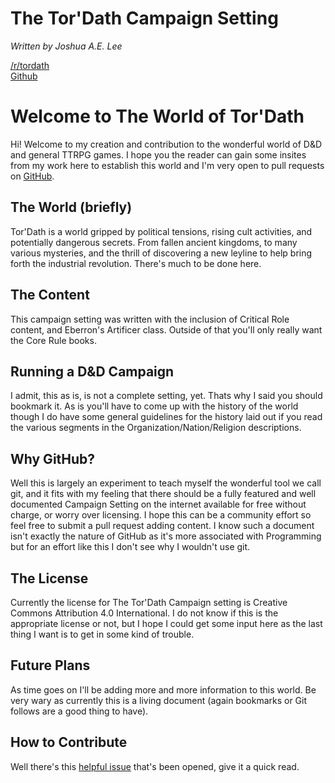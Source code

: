 # The Tor'Dath Campaign Setting
*Written by Joshua A.E. Lee*  
  
[/r/tordath](https://old.reddit.com/r/tordath/)  
[Github](https://github.com/10leej/tordath)

# Welcome to The World of Tor'Dath
Hi! Welcome to my creation and contribution to the wonderful world of D&D and general TTRPG games. I hope you the reader can gain some insites from my work here to establish this world and I'm very open to pull requests on [GitHub](https://www.github.com/10leej/tordath).

## The World (briefly)
Tor'Dath is a world gripped by political tensions, rising cult activities, and potentially dangerous secrets. From fallen ancient kingdoms, to many various mysteries, and the thrill of discovering a new leyline to help bring forth the industrial revolution. There's much to be done here.

## The Content
This campaign setting was written with the inclusion of Critical Role content, and Eberron's Artificer class. Outside of that you'll only really want the Core Rule books.  

## Running a D&D Campaign
I admit, this as is, is not a complete setting, yet. Thats why I said you should bookmark it. As is you'll have to come up with the history of the world though I do have some general guidelines for the history laid out if you read the various segments in the Organization/Nation/Religion descriptions. 

## Why GitHub?
Well this is largely an experiment to teach myself the wonderful tool we call git, and it fits with my feeling that there should be a fully featured and well documented Campaign Setting on the internet available for free without charge, or worry over licensing. I hope this can be a community effort so feel free to submit a pull request adding content. I know such a document isn't exactly the nature of GitHub as it's more associated with Programming but for an effort like this I don't see why I wouldn't use git.

## The License
Currently the license for The Tor'Dath Campaign setting is Creative Commons Attribution 4.0 International. I do not know if this is the appropriate license or not, but I hope I could get some input here as the last thing I want is to get in some kind of trouble.

## Future Plans
As time goes on I'll be adding more and more information to this world. Be very wary as currently this is a living document (again bookmarks or Git follows are a good thing to have).

## How to Contribute
Well there's this [helpful issue](https://github.com/10leej/tordath/issues/1) that's been opened, give it a quick read.